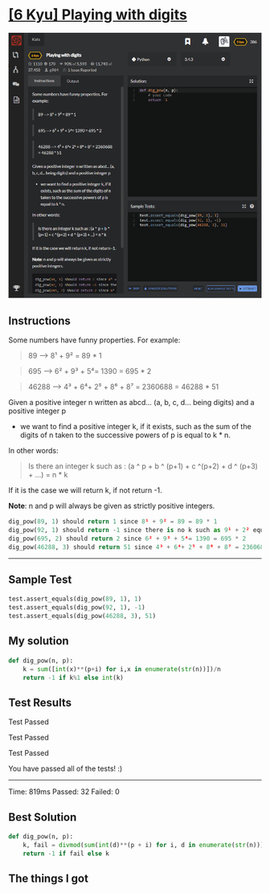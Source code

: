 # [[6 Kyu] Playing with digits](https://www.codewars.com/kata/5552101f47fc5178b1000050/train/python)

![image](./Problem.png)


## Instructions

 Some numbers have funny properties. For example:

> 89 --> 8¹ + 9² = 89 * 1

> 695 --> 6² + 9³ + 5⁴= 1390 = 695 * 2

> 46288 --> 4³ + 6⁴+ 2⁵ + 8⁶ + 8⁷ = 2360688 = 46288 * 51

Given a positive integer n written as abcd... (a, b, c, d... being digits) and a positive integer p

- we want to find a positive integer k, if it exists, such as the sum of the digits of n taken to the successive powers of p is equal to k * n.

In other words:

> Is there an integer k such as : (a ^ p + b ^ (p+1) + c ^(p+2) + d ^ (p+3) + ...) = n * k

If it is the case we will return k, if not return -1.

**Note**: n and p will always be given as strictly positive integers.

```python
dig_pow(89, 1) should return 1 since 8¹ + 9² = 89 = 89 * 1
dig_pow(92, 1) should return -1 since there is no k such as 9¹ + 2² equals 92 * k
dig_pow(695, 2) should return 2 since 6² + 9³ + 5⁴= 1390 = 695 * 2
dig_pow(46288, 3) should return 51 since 4³ + 6⁴+ 2⁵ + 8⁶ + 8⁷ = 2360688 = 46288 * 51
```

------



## Sample Test

```python
test.assert_equals(dig_pow(89, 1), 1)
test.assert_equals(dig_pow(92, 1), -1)
test.assert_equals(dig_pow(46288, 3), 51)
```



## My solution

```python
def dig_pow(n, p):
    k = sum([int(x)**(p+i) for i,x in enumerate(str(n))])/n
    return -1 if k%1 else int(k)
```



## Test Results

Test Passed

Test Passed

Test Passed

You have passed all of the tests! :)

---------

Time: 819ms Passed: 32 Failed: 0



## Best Solution

```python
def dig_pow(n, p):
    k, fail = divmod(sum(int(d)**(p + i) for i, d in enumerate(str(n))), n)
    return -1 if fail else k
```



## The things I got

